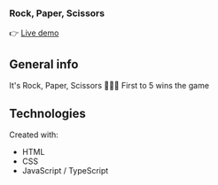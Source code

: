 <h3>Rock, Paper, Scissors</h3>

👉 [Live demo](https://okidokitokiloki.github.io/rock-paper-scissors/)

## General info
It's Rock, Paper, Scissors 🤷🏻‍♂️ First to 5 wins the game

	
## Technologies
Created with:
* HTML
* CSS
* JavaScript / TypeScript

